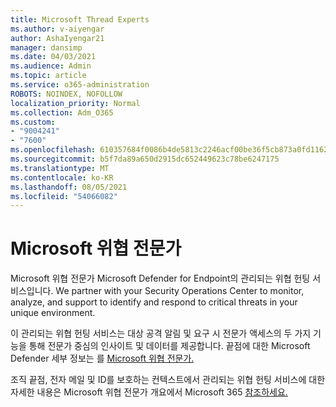 ```yaml
---
title: Microsoft Thread Experts
ms.author: v-aiyengar
author: AshaIyengar21
manager: dansimp
ms.date: 04/03/2021
ms.audience: Admin
ms.topic: article
ms.service: o365-administration
ROBOTS: NOINDEX, NOFOLLOW
localization_priority: Normal
ms.collection: Adm_O365
ms.custom:
- "9004241"
- "7600"
ms.openlocfilehash: 610357684f0086b4de5813c2246acf00be36f5cb873a0fd1162b00fd0e57eb42
ms.sourcegitcommit: b5f7da89a650d2915dc652449623c78be6247175
ms.translationtype: MT
ms.contentlocale: ko-KR
ms.lasthandoff: 08/05/2021
ms.locfileid: "54066082"
---
```

# <a name="microsoft-threat-experts"></a>Microsoft 위협 전문가

Microsoft 위협 전문가 Microsoft Defender for Endpoint의 관리되는 위협 헌팅 서비스입니다.  We partner with your Security Operations Center to monitor, analyze, and support to identify and respond to critical threats in your unique environment.

이 관리되는 위협 헌팅 서비스는 대상 공격 알림 및 요구 시 전문가 액세스의 두 가지 기능을 통해 전문가 중심의 인사이트 및 데이터를 제공합니다. 끝점에 대한 Microsoft Defender 세부 정보는 를 [Microsoft 위협 전문가.]( https://docs.microsoft.com/microsoft-365/security/defender-endpoint/microsoft-threat-experts)

조직 끝점, 전자 메일 및 ID를 보호하는 컨텍스트에서 관리되는 위협 헌팅 서비스에 대한 자세한 내용은 Microsoft 위협 전문가 개요에서 Microsoft 365 [참조하세요.](https://docs.microsoft.com/microsoft-365/security/mtp/microsoft-threat-experts?view=o365-worldwide)